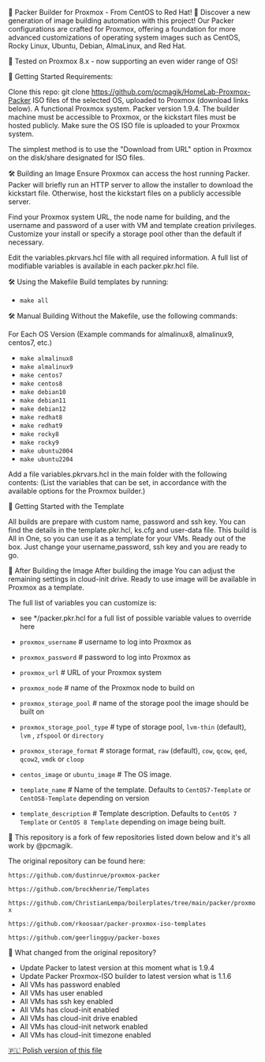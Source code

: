 🚀 Packer Builder for Proxmox - From CentOS to Red Hat! 🌌
Discover a new generation of image building automation with this project! Our Packer configurations are crafted for Proxmox, offering a foundation for more advanced customizations of operating system images such as CentOS, Rocky Linux, Ubuntu, Debian, AlmaLinux, and Red Hat.

🌟 Tested on Proxmox 8.x - now supporting an even wider range of OS!

🚀 Getting Started
Requirements:

Clone this repo: git clone https://github.com/pcmagik/HomeLab-Proxmox-Packer
ISO files of the selected OS, uploaded to Proxmox (download links below).
A functional Proxmox system.
Packer version 1.9.4.
The builder machine must be accessible to Proxmox, or the kickstart files must be hosted publicly.
Make sure the OS ISO file is uploaded to your Proxmox system.

The simplest method is to use the "Download from URL" option in Proxmox on the disk/share designated for ISO files.

🛠 Building an Image
Ensure Proxmox can access the host running Packer. Packer will briefly run an HTTP server to allow the installer to download the kickstart file. Otherwise, host the kickstart files on a publicly accessible server.

Find your Proxmox system URL, the node name for building, and the username and password of a user with VM and template creation privileges. Customize your install or specify a storage pool other than the default if necessary.

Edit the variables.pkrvars.hcl file with all required information. A full list of modifiable variables is available in each packer.pkr.hcl file.

🛠 Using the Makefile
Build templates by running:

* `make all`

🛠 Manual Building
Without the Makefile, use the following commands:

For Each OS Version
(Example commands for almalinux8, almalinux9, centos7, etc.)


* `make almalinux8`
* `make almalinux9`
* `make centos7`
* `make centos8`
* `make debian10`
* `make debian11`
* `make debian12`
* `make redhat8`
* `make redhat9`
* `make rocky8`
* `make rocky9`
* `make ubuntu2004`
* `make ubuntu2204`


Add a file variables.pkrvars.hcl in the main folder with the following contents:
(List the variables that can be set, in accordance with the available options for the Proxmox builder.)


🚀 Getting Started with the Template

All builds are prepare with custom name, password and ssh key. You can find the details in the template.pkr.hcl, ks.cfg and user-data file.
This build is All in One, so you can use it as a template for your VMs. Ready out of the box. Just change your username,password, ssh key and you are ready to go.

🌟 After Building the Image
After building the image You can adjust the remaining settings in cloud-init drive. Ready to use image will be available in Proxmox as a template.


The full list of variables you can customize is:

* see */packer.pkr.hcl for a full list of possible variable values to override here

* `proxmox_username` # username to log into Proxmox as
* `proxmox_password` # password to log into Proxmox as
* `proxmox_url` # URL of your Proxmox system
* `proxmox_node` # name of the Proxmox node to build on
* `proxmox_storage_pool` # name of the storage pool the image should be built on
* `proxmox_storage_pool_type` # type of storage pool, `lvm-thin` (default), `lvm` , `zfspool` or `directory`
* `proxmox_storage_format` # storage format, `raw` (default), `cow`, `qcow`, `qed`, `qcow2`, `vmdk` or `cloop`
* `centos_image` or `ubuntu_image` # The OS image.
* `template_name` # Name of the template. Defaults to `CentOS7-Template` or `CentOS8-Template` depending on version
* `template_description` # Template description. Defaults to `CentOS 7 Template` or `CentOS 8 Template` depending on image being built.


🌟 This repository is a fork of few repositories listed down below and it's all work by @pcmagik.

The original repository can be found here:

`https://github.com/dustinrue/proxmox-packer`

`https://github.com/brockhenrie/Templates`

`https://github.com/ChristianLempa/boilerplates/tree/main/packer/proxmox`

`https://github.com/rkoosaar/packer-proxmox-iso-templates`

`https://github.com/geerlingguy/packer-boxes`


🌟 What changed from the original repository?
* Update Packer to latest version at this moment what is 1.9.4
* Update Packer Proxmox-ISO builder to latest version what is 1.1.6
* All VMs has password enabled
* All VMs has user enabled
* All VMs has ssh key enabled
* All VMs has cloud-init enabled
* All VMs has cloud-init drive enabled
* All VMs has cloud-init network enabled
* All VMs has cloud-init timezone enabled

[🇵🇱 Polish version of this file](README_PL.md)